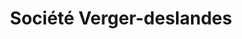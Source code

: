 ---
title: "Société Verger-deslandes"
url: /saint-paul/societe-verger-deslandes/
shop: réparation de voitures
---